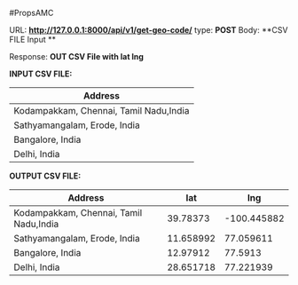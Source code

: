
#PropsAMC

URL: **http://127.0.0.1:8000/api/v1/get-geo-code/**
type: **POST**
Body: **CSV FILE Input **

Response: **OUT CSV File with lat lng**


**INPUT CSV FILE:**

| Address  |
| ------------ |
|   Kodampakkam, Chennai, Tamil Nadu,India  |
|  Sathyamangalam, Erode, India  |
|  Bangalore, India    |
| Delhi, India|


**OUTPUT CSV FILE:**

|Address   |  lat | lng  |
| ------------ | ------------ | ------------ |
|  Kodampakkam, Chennai, Tamil Nadu,India  | 39.78373 | -100.445882   |
|  Sathyamangalam, Erode, India |  11.658992 |  77.059611  |
|   Bangalore, India  | 12.97912  | 77.5913   |
| Delhi, India| 28.651718  | 77.221939   |
